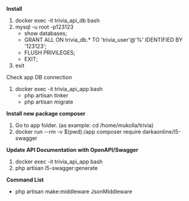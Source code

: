 **Install**

1. docker exec -it trivia_api_db bash
2. mysql -u root -p123123 
   - show databases;
   - GRANT ALL ON trivia_db.* TO 'trivia_user'@'%' IDENTIFIED BY '123123'; 
   - FLUSH PRIVILEGES;
   - EXIT;
3. exit


Check app DB connection

1. docker exec -it trivia_api_app bash
   - php artisan tinker
   - php artisan migrate


**Install new package composer**

1. Go to app folder. (as example: cd /home/mukolla/trivia)
2. docker run --rm -v $(pwd):/app composer require darkaonline/l5-swagger

**Update API Documentation with OpenAPI/Swagger**

1. docker exec -it trivia_api_app bash
2. php artisan l5-swagger:generate
    

**Command List**
- php artisan make:middleware JsonMiddleware
